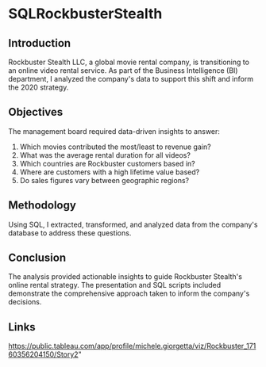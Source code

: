 # SQLRockbusterStealth
## Introduction
Rockbuster Stealth LLC, a global movie rental company, is transitioning to an online video rental service. As part of the Business Intelligence (BI) department, I analyzed the company's data to support this shift and inform the 2020 strategy.
## Objectives
The management board required data-driven insights to answer:
<ol>
  <li> Which movies contributed the most/least to revenue gain?</li>
  <li>What was the average rental duration for all videos?</li>
  <li>Which countries are Rockbuster customers based in?</li>
  <li>Where are customers with a high lifetime value based?</li>
  <li>Do sales figures vary between geographic regions?</li>
</ol>

## Methodology 
Using SQL, I extracted, transformed, and analyzed data from the company's database to address these questions.
## Conclusion
The analysis provided actionable insights to guide Rockbuster Stealth's online rental strategy. The presentation and SQL scripts included demonstrate the comprehensive approach taken to inform the company's decisions.
## Links
https://public.tableau.com/app/profile/michele.giorgetta/viz/Rockbuster_17160356204150/Story2"
